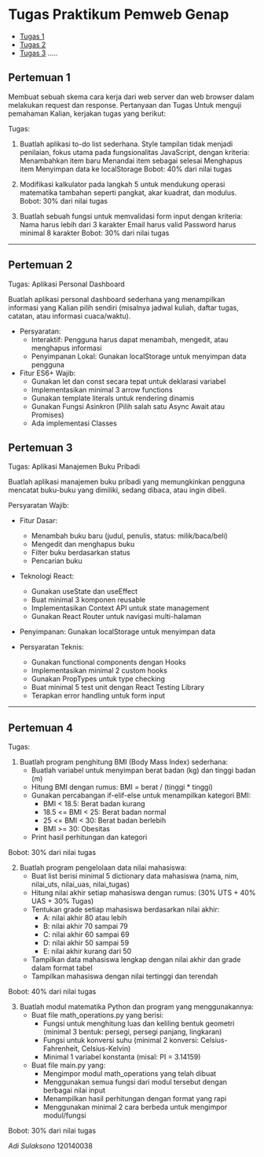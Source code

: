 # Tugas Praktikum Pemweb Genap
- [Tugas 1](./adisulaksono_120140038_pertemuan1/index.html)
- [Tugas 2](./adisulaksono_120140038_pertemuan2/personal-app/index.html)
- [Tugas 3](./adisulaksono_120140038_pertemuan3/README.md)
    .....


## Pertemuan 1
Membuat sebuah skema cara kerja dari web server dan web browser dalam melakukan request dan response.
Pertanyaan dan Tugas
Untuk menguji pemahaman Kalian, kerjakan tugas yang berikut:

Tugas:
1. Buatlah aplikasi to-do list sederhana. Style tampilan tidak menjadi penilaian, fokus utama pada fungsionalitas JavaScript, dengan kriteria:
Menambahkan item baru
Menandai item sebagai selesai
Menghapus item
Menyimpan data ke localStorage
Bobot: 40% dari nilai tugas

2. Modifikasi kalkulator pada langkah 5 untuk mendukung operasi matematika tambahan seperti pangkat, akar kuadrat, dan modulus.
Bobot: 30% dari nilai tugas

3. Buatlah sebuah fungsi untuk memvalidasi form input dengan kriteria:
Nama harus lebih dari 3 karakter
Email harus valid
Password harus minimal 8 karakter
Bobot: 30% dari nilai tugas

----

## Pertemuan 2
Tugas: Aplikasi Personal Dashboard

Buatlah aplikasi personal dashboard sederhana yang menampilkan informasi yang Kalian pilih sendiri (misalnya jadwal kuliah, daftar tugas, catatan, atau informasi cuaca/waktu).

- Persyaratan:
    - Interaktif: Pengguna harus dapat menambah, mengedit, atau menghapus informasi
    - Penyimpanan Lokal: Gunakan localStorage untuk menyimpan data pengguna
- Fitur ES6+ Wajib:
    - Gunakan let dan const secara tepat untuk deklarasi variabel
    - Implementasikan minimal 3 arrow functions
    - Gunakan template literals untuk rendering dinamis
    - Gunakan Fungsi Asinkron (Pilih salah satu Async Await atau Promises)
    - Ada implementasi Classes


## Pertemuan 3
Tugas: Aplikasi Manajemen Buku Pribadi

Buatlah aplikasi manajemen buku pribadi yang memungkinkan pengguna mencatat buku-buku yang dimiliki, sedang dibaca, atau ingin dibeli.

Persyaratan Wajib:
- Fitur Dasar:
    - Menambah buku baru (judul, penulis, status: milik/baca/beli)
    - Mengedit dan menghapus buku
    - Filter buku berdasarkan status
    - Pencarian buku

- Teknologi React:
    - Gunakan useState dan useEffect
    - Buat minimal 3 komponen reusable
    - Implementasikan Context API untuk state management
    - Gunakan React Router untuk navigasi multi-halaman

- Penyimpanan: Gunakan localStorage untuk menyimpan data

- Persyaratan Teknis:
    - Gunakan functional components dengan Hooks
    - Implementasikan minimal 2 custom hooks
    - Gunakan PropTypes untuk type checking
    - Buat minimal 5 test unit dengan React Testing Library
    - Terapkan error handling untuk form input

----

## Pertemuan 4
Tugas:
1. Buatlah program penghitung BMI (Body Mass Index) sederhana:
    - Buatlah variabel untuk menyimpan berat badan (kg) dan tinggi badan (m)
    - Hitung BMI dengan rumus: BMI = berat / (tinggi * tinggi)
    - Gunakan percabangan if-elif-else untuk menampilkan kategori BMI:
        - BMI < 18.5: Berat badan kurang
        - 18.5 <= BMI < 25: Berat badan normal
        - 25 <= BMI < 30: Berat badan berlebih
        - BMI >= 30: Obesitas
    - Print hasil perhitungan dan kategori 

Bobot: 30% dari nilai tugas

2. Buatlah program pengelolaan data nilai mahasiswa:
    - Buat list berisi minimal 5 dictionary data mahasiswa (nama, nim, nilai_uts, nilai_uas, nilai_tugas)
    - Hitung nilai akhir setiap mahasiswa dengan rumus: (30% UTS + 40% UAS + 30% Tugas)
    - Tentukan grade setiap mahasiswa berdasarkan nilai akhir:
        - A: nilai akhir 80 atau lebih
        - B: nilai akhir 70 sampai 79
        - C: nilai akhir 60 sampai 69
        - D: nilai akhir 50 sampai 59
        - E: nilai akhir kurang dari 50
    - Tampilkan data mahasiswa lengkap dengan nilai akhir dan grade dalam format tabel
    - Tampilkan mahasiswa dengan nilai tertinggi dan terendah

Bobot: 40% dari nilai tugas

3. Buatlah modul matematika Python dan program yang menggunakannya:
    - Buat file math_operations.py yang berisi:
        - Fungsi untuk menghitung luas dan keliling bentuk geometri (minimal 3 bentuk: persegi, persegi panjang, lingkaran)
        - Fungsi untuk konversi suhu (minimal 2 konversi: Celsius-Fahrenheit, Celsius-Kelvin)
        - Minimal 1 variabel konstanta (misal: PI = 3.14159)
    - Buat file main.py yang:
        - Mengimpor modul math_operations yang telah dibuat
        - Menggunakan semua fungsi dari modul tersebut dengan berbagai nilai input
        - Menampilkan hasil perhitungan dengan format yang rapi
        - Menggunakan minimal 2 cara berbeda untuk mengimpor modul/fungsi

Bobot: 30% dari nilai tugas

_Adi Sulaksono_
120140038
